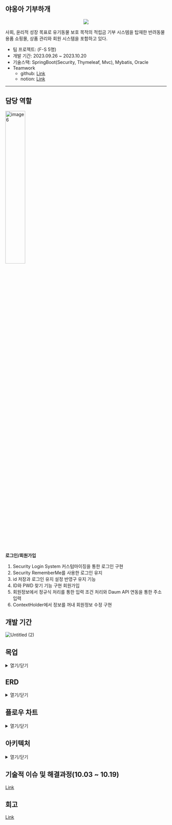 
## 야옹아 기부하개

<p align="center">
  <img src="https://github.com/songbyhyeok/2023-HicodingGroupware/assets/63230518/01d0a30c-a5f9-4736-86b6-cdc39c79ccea">
</p>

사회, 윤리적 성장 목표로 유기동물 보호 목적의 적립금 기부 시스템을 탑재한 반려동물 용품 쇼핑몰, 상품 관리와 회원 시스템을 포함하고 있다. 

* 팀 프로젝트: (F-S 5명)
* 개발 기간: 2023.09.26 ~ 2023.10.20
* 기술스택: SpringBoot(Security, Thymeleaf, Mvc), Mybatis, Oracle
* Teamwork
  * github: [Link](https://github.com/gibuhagae/gibuhagae)
  * notion: [Link](https://www.notion.so/songbyhyeok/110c9c9ec2114bf2923efe847abb7d86?pvs=4)

---
  
## 담당 역할
<img src="https://github.com/songbyhyeok/2023-HicodingGroupware/assets/63230518/3c381ea7-b057-4234-94a4-c64bb1eaf835" style="width:35%; height:35%;" alt="image6">

**로그인/회원가입**
  1. Security Login System 커스텀마이징을 통한 로그인 구현 
  2. Security RememberMe를 사용한 로그인 유지
  3. id 저장과 로그인 유지 설정 반영구 유지 기능 
  4. ID와 PWD 찾기 기능 구현 회원가입 
  5. 회원정보에서 정규식 처리를 통한 입력 조건 처리와 Daum API 연동을 통한 주소 입력
  6. ContextHolder에서 정보를 꺼내 회원정보 수정 구현

## 개발 기간
![Untitled (2)](https://github.com/songbyhyeok/2023-HicodingGroupware/assets/63230518/3820f3b8-a5c5-42f9-a757-a7ebc68210c4)

## 목업
<details>
<summary>열기/닫기</summary>
<div markdown="1"> 

![사용자-로그인페이지](https://github.com/user-attachments/assets/0027feb1-8e4f-4f7b-8288-287fbf2cfbe6)
![사용자-로그인정보찾기](https://github.com/user-attachments/assets/e24a42ef-ef49-4158-a81f-f4f49e68d031)
![사용자-회원가입](https://github.com/user-attachments/assets/55e3c059-4106-4dcb-b579-ff89f86fb79b)
![주문내역 조회](https://github.com/user-attachments/assets/9a12d858-c655-4192-8fa3-3475c9c09446)
![취소 반품 교환 내역](https://github.com/user-attachments/assets/aa14f016-bb85-474c-9749-fd20c8be76b0)
![회원정보 수정](https://github.com/user-attachments/assets/684648cb-069b-4d8a-bf01-e5b3ca22c2a6)
![관심상품](https://github.com/user-attachments/assets/07eef267-82f3-42fb-9cc3-fcd92841e2ca)
![최근 본 상품](https://github.com/user-attachments/assets/efd528c4-7ca7-4fc0-a26b-4f6118894daa)
![적립금](https://github.com/user-attachments/assets/999cfc5a-7630-403c-b4c3-471853e8cba5)

</div>
</details>

## ERD
<details>
<summary>열기/닫기</summary>
<div markdown="1">       

![Untitled (5)](https://github.com/songbyhyeok/2023-HicodingGroupware/assets/63230518/d2757563-f2b1-4b93-ab5a-6598ed88078d)

</div>
</details>

## 플로우 차트
<details>
<summary>열기/닫기</summary>
<div markdown="1"> 

<img width="2599" alt="피그잼 (7)" src="https://github.com/user-attachments/assets/46ef3c90-d4e0-43fe-bcf6-086eaaa42112">

</div>
</details>

## 아키텍처
<details>
<summary>열기/닫기</summary>
<div markdown="1"> 

![sub-gibuhagae drawio (2)](https://github.com/songbyhyeok/2023-HicodingGroupware/assets/63230518/c88f7a4d-4dc9-4e5b-a557-359c3c2ee733)
<em> 해당 프로젝트의 간략 설계도와 해당 주요 기능인 로그인 시스템에서 사용되는 Session 기술 메커니즘을 담고 있다. </em>

</div>
</details>

## 기술적 이슈 및 해결과정(10.03 ~ 10.19)
[Link](https://github.com/songbyhyeok/2023-gibuhagae/wiki/%EA%B8%B0%EC%88%A0%EC%A0%81-%EC%9D%B4%EC%8A%88-%EB%B0%8F-%ED%95%B4%EA%B2%B0%EA%B3%BC%EC%A0%95)

## 회고
[Link](https://github.com/songbyhyeok/2023-gibuhagae/wiki/%ED%9A%8C%EA%B3%A0)
